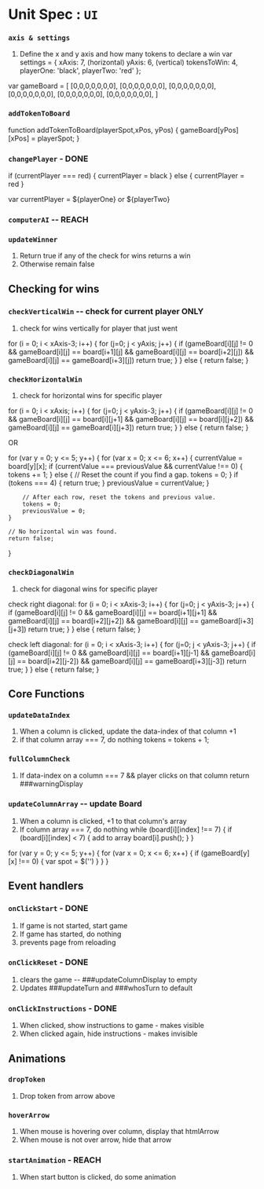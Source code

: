 # Unit Spec : `UI`

### `axis & settings`
1. Define the x and y axis and how many tokens to declare a win
var settings = {
  xAxis: 7, (horizontal)
  yAxis: 6, (vertical)
  tokensToWin: 4,
  playerOne: 'black',
  playerTwo: 'red'
};

var gameBoard = [ [0,0,0,0,0,0,0],
                  [0,0,0,0,0,0,0],
                  [0,0,0,0,0,0,0],
                  [0,0,0,0,0,0,0],
                  [0,0,0,0,0,0,0],
                  [0,0,0,0,0,0,0], ]

### `addTokenToBoard`
function addTokenToBoard(playerSpot,xPos, yPos) {
  gameBoard[yPos][xPos] = playerSpot;
}

### `changePlayer` - DONE
if (currentPlayer === red) {
  currentPlayer = black
} else {
  currentPlayer = red
}

var currentPlayer = ${playerOne} or ${playerTwo}

### `computerAI` -- REACH

<!-- ### `updateTurn` - JS code
1. Default starts with playerOne
2. if !playerOne, then playerTwo -->

### `updateWinner`
1. Return true if any of the check for wins returns a win
2. Otherwise remain false

## Checking for wins

### `checkVerticalWin` -- check for current player ONLY

1. check for wins vertically for player that just went

  for (i = 0; i < xAxis-3; i++) {
    for (j=0; j < yAxis; j++) {
      if (gameBoard[i][j] != 0 && gameBoard[i][j] == board[i+1][j] && gameBoard[i][j] == board[i+2][j]) && gameBoard[i][j] == gameBoard[i+3][j])
      return true;
    }
  } else {
    return false;
  }

<!--
function checkVerticalWin(token, column, data-index) {
  if (column[i][index] < axis.xAxis) {
    for (var i = 0; i < axis.xAxis; i++) {
      if ( tokens[black] < 4) {
        tokens[black]++ (updateDataIndex)
        array.push(); (updateColumnArray)
      } else if (tokens === 4) {
        array.push();
        return updateWinner;
      } else if (column[i][index] === 7) {
        return fullColumnCheck;
      }
    }
  }
} -->

### `checkHorizontalWin`
1. check for horizontal wins for specific player

for (i = 0; i < xAxis; i++) {
  for (j=0; j < yAxis-3; j++) {
    if (gameBoard[i][j] != 0 && gameBoard[i][j] == board[i][j+1] && gameBoard[i][j] == board[i][j+2]) && gameBoard[i][j] == gameBoard[i][j+3])
    return true;
  }
} else {
  return false;
}

OR

for (var y = 0; y <= 5; y++) {
        for (var x = 0; x <= 6; x++) {
            currentValue = board[y][x];
            if (currentValue === previousValue && currentValue !== 0) {
                tokens += 1;
            } else {
                // Reset the count if you find a gap.
                tokens = 0;
            }
            if (tokens === 4) {
                return true;
            }
            previousValue = currentValue;
        }

        // After each row, reset the tokens and previous value.
        tokens = 0;
        previousValue = 0;
    }

    // No horizontal win was found.
    return false;
}

### `checkDiagonalWin`
1. check for diagonal wins for specific player

check right diagonal:
for (i = 0; i < xAxis-3; i++) {
  for (j=0; j < yAxis-3; j++) {
    if (gameBoard[i][j] != 0 && gameBoard[i][j] == board[i+1][j+1] && gameBoard[i][j] == board[i+2][j+2]) && gameBoard[i][j] == gameBoard[i+3][j+3])
    return true;
  }
} else {
  return false;
}

check left diagonal:
for (i = 0; i < xAxis-3; i++) {
  for (j=0; j < yAxis-3; j++) {
    if (gameBoard[i][j] != 0 && gameBoard[i][j] == board[i+1][j-1] && gameBoard[i][j] == board[i+2][j-2]) && gameBoard[i][j] == gameBoard[i+3][j-3])
    return true;
  }
} else {
  return false;
}


## Core Functions

### `updateDataIndex`
1. When a column is clicked, update the data-index of that column +1
2. if that column array === 7, do nothing
tokens = tokens + 1;

### `fullColumnCheck`
1. If data-index on a column === 7 && player clicks on that column
return ###warningDisplay

### `updateColumnArray` -- update Board
1. When a column is clicked, +1 to that column's array
2. If column array === 7, do nothing
  while (board[i][index] !== 7) {
    if (board[i][index] < 7) {
      add to array
      board[i].push();
    }
  }

for (var y = 0; y <= 5; y++) {
  for (var x = 0; x <= 6; x++) {
    if (gameBoard[y][x] !== 0) {
      var spot = $('')
    }
  }
}


## Event handlers

### `onClickStart` - DONE
1. If game is not started,
    start game
2. If game has started, do nothing
3. prevents page from reloading


### `onClickReset` - DONE
1. clears the game -- ###updateColumnDisplay to empty
2. Updates ###updateTurn and ###whosTurn to default

### `onClickInstructions` - DONE
1. When clicked, show instructions to game - makes visible
2. When clicked again, hide instructions - makes invisible

## Animations

### `dropToken`
1. Drop token from arrow above

### `hoverArrow`
1. When mouse is hovering over column, display that htmlArrow
2. When mouse is not over arrow, hide that arrow

### `startAnimation` - REACH
1. When start button is clicked, do some animation

